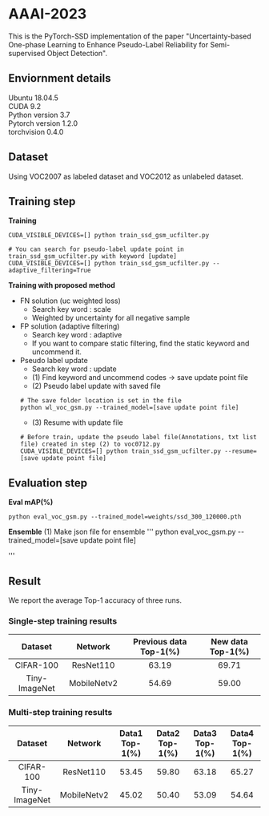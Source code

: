 # AAAI-2023

This is the PyTorch-SSD implementation of the paper "Uncertainty-based One-phase Learning to Enhance Pseudo-Label Reliability for Semi-supervised Object Detection".

## Enviornment details
Ubuntu 18.04.5    
CUDA 9.2   
Python version 3.7    
Pytorch version 1.2.0   
torchvision 0.4.0    

## Dataset
Using VOC2007 as labeled dataset and VOC2012 as unlabeled dataset.  

## Training step
**Training**
```
CUDA_VISIBLE_DEVICES=[] python train_ssd_gsm_ucfilter.py  

# You can search for pseudo-label update point in train_ssd_gsm_ucfilter.py with keyword [update]
CUDA_VISIBLE_DEVICES=[] python train_ssd_gsm_ucfilter.py --adaptive_filtering=True
```

**Training with proposed method**
  - FN solution (uc weighted loss)
     - Search key word : scale
     - Weighted by uncertainty for all negative sample
  - FP solution (adaptive filtering)
     - Search key word : adaptive
     - If you want to compare static filtering, find the static keyword and uncommend it.
  - Pseudo label update 
     - Search key word : update
     - (1) Find keyword and uncommend codes -> save update point file 
     - (2) Pseudo label update with saved file
     ```Shell
     # The save folder location is set in the file
     python wl_voc_gsm.py --trained_model=[save update point file]
     ```
     - (3) Resume with update file
     ```Shell     
     # Before train, update the pseudo label file(Annotations, txt list file) created in step (2) to voc0712.py
     CUDA_VISIBLE_DEVICES=[] python train_ssd_gsm_ucfilter.py --resume=[save update point file]
     ```
     
## Evaluation step
**Eval mAP(%)**
```
python eval_voc_gsm.py --trained_model=weights/ssd_300_120000.pth
```
**Ensemble**
(1) Make json file for ensemble 
'''
python eval_voc_gsm.py --trained_model=[save update point file]

'''

## Result
We report the average Top-1 accuracy of three runs.

### Single-step training results
|    Dataset    |   Network   | Previous data Top-1(%) | New data Top-1(%) |
|:-------------:|:-----------:|:----------------------:|:-----------------:|
|   CIFAR-100   |  ResNet110  |          63.19         |       69.71       |
| Tiny-ImageNet | MobileNetv2 |          54.69         |       59.00       |

### Multi-step training results
|    Dataset    |   Network   | Data1 Top-1(%) | Data2 Top-1(%) | Data3 Top-1(%) | Data4 Top-1(%) |
|:-------------:|:-----------:|:--------------:|:--------------:|:--------------:|:--------------:|
|   CIFAR-100   |  ResNet110  |      53.45     |      59.80     |      63.18     |      65.27     |
| Tiny-ImageNet | MobileNetv2 |      45.02     |      50.40     |      53.09     |      54.64     |
